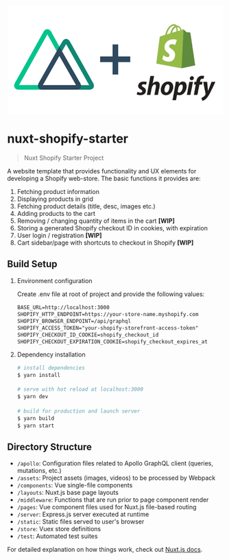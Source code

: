 ![Nuxt Shopify Starter](https://github.com/dan-valinotti/nuxt-shopify-starter/blob/master/static/img/nuxt-shopify-starter.png)

# nuxt-shopify-starter

> Nuxt Shopify Starter Project

A website template that provides functionality and UX elements for developing a Shopify web-store. The basic functions it provides are:

1. Fetching product information
2. Displaying products in grid
3. Fetching product details (title, desc, images etc.)
4. Adding products to the cart
5. Removing / changing quantity of items in the cart **[WIP]**
6. Storing a generated Shopify checkout ID in cookies, with expiration
7. User login / registration **[WIP]**
8. Cart sidebar/page with shortcuts to checkout in Shopify **[WIP]**

## Build Setup

1. Environment configuration

   Create .env file at root of project and provide the following values:

   ```
   BASE_URL=http://localhost:3000
   SHOPIFY_HTTP_ENDPOINT=https://your-store-name.myshopify.com
   SHOPIFY_BROWSER_ENDPOINT=/api/graphql
   SHOPIFY_ACCESS_TOKEN="your-shopify-storefront-access-token"
   SHOPIFY_CHECKOUT_ID_COOKIE=shopify_checkout_id
   SHOPIFY_CHECKOUT_EXPIRATION_COOKIE=shopify_checkout_expires_at
   ```

2. Dependency installation

   ```bash
   # install dependencies
   $ yarn install

   # serve with hot reload at localhost:3000
   $ yarn dev

   # build for production and launch server
   $ yarn build
   $ yarn start
   ```

## Directory Structure

- `/apollo`: Configuration files related to Apollo GraphQL client (queries, mutations, etc.)
- `/assets`: Project assets (images, videos) to be processed by Webpack
- `/components`: Vue single-file components
- `/layouts`: Nuxt.js base page layouts
- `/middleware`: Functions that are run prior to page component render
- `/pages`: Vue component files used for Nuxt.js file-based routing
- `/server`: Express.js server executed at runtime
- `/static`: Static files served to user's browser
- `/store`: Vuex store definitions
- `/test`: Automated test suites

For detailed explanation on how things work, check out [Nuxt.js docs](https://nuxtjs.org).
